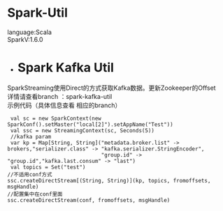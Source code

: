 # Spark-Util 
language:Scala <br>
SparkV:1.6.0 <br>
* # Spark Kafka Util <br>
 SparkStreaming使用Direct的方式获取Kafka数据。更新Zookeeper的Offset <br>
  详情请查看branch ：spark-kafka-util <br>
  示例代码（具体信息查看 相应的branch）
```
 val sc = new SparkContext(new SparkConf().setMaster("local[2]").setAppName("Test"))
 val ssc = new StreamingContext(sc, Seconds(5))
 //kafka param
 var kp = Map[String, String]("metadata.broker.list" -> brokers,"serializer.class" -> "kafka.serializer.StringEncoder",
                              "group.id" -> "group.id","kafka.last.consum" -> "last")
 val topics = Set("test")
//不适用conf方式
ssc.createDirectStream[(String, String)](kp, topics, fromoffsets, msgHandle)
//配置集中在conf里面
ssc.createDirectStream(conf, fromoffsets, msgHandle)
```

